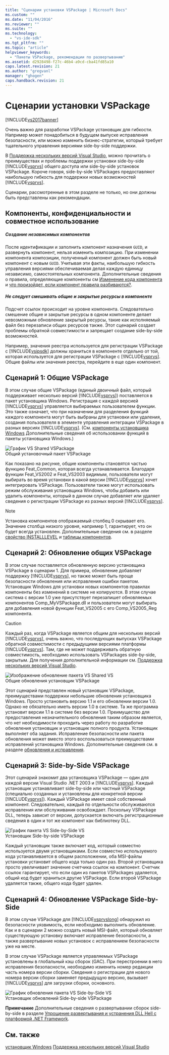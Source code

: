 ```yaml
---
title: "Сценарии установки VSPackage | Microsoft Docs"
ms.custom: ""
ms.date: "11/04/2016"
ms.reviewer: ""
ms.suite: ""
ms.technology: 
  - "vs-ide-sdk"
ms.tgt_pltfrm: ""
ms.topic: "article"
helpviewer_keywords: 
  - "Пакеты VSPackage, рекомендации по развертыванию"
ms.assetid: d2928498-f27c-46b4-a9cd-cba41fd85a10
caps.latest.revision: 21
ms.author: "gregvanl"
manager: "ghogen"
caps.handback.revision: 21
---
```

# Сценарии установки VSPackage
[!INCLUDE[vs2017banner](../../code-quality/includes/vs2017banner.md)]

Очень важно для разработки VSPackage установщик для гибкости. Например может понадобиться в будущем выпуске исправления безопасности, или можно изменить бизнес\-стратегии, который требует тщательного управления версиями side\-by\-side поддержки.  
  
 В [Поддержка нескольких версий Visual Studio](../../extensibility/supporting-multiple-versions-of-visual-studio.md), можно прочитать о преимуществах и проблемы поддержки установки side\-by\-side [!INCLUDE[vsprvs](../../code-quality/includes/vsprvs_md.md)] общего доступа или side\-by\-side установок VSPackage. Короче говоря, side\-by\-side VSPackages предоставляют наибольшую гибкость для поддержки новых возможностей [!INCLUDE[vsprvs](../../code-quality/includes/vsprvs_md.md)].  
  
 Сценарии, рассмотренные в этом разделе не только, но они должны быть представлены как рекомендации.  
  
## Компоненты, конфиденциальности и совместное использование  
  
##### Создание независимых компонентов  
 После идентификации и заполнить компонент назначения `GUID`, и развернуть компонент, нельзя изменить композицию. При изменении компонента композиции, полученный компонент должен быть новый компонент с новым `GUID`. Учитывая эти факты, наибольшую гибкость управления версиями обеспечиваемая делая каждую единицу независимо, самостоятельных компонента. Дополнительные сведения о правила, определяющие компоненты см [Изменение кода компонента](http://msdn.microsoft.com/library/aa367849\(VS.85\).aspx) и [что произойдет, если компонент правила разбиваются?](http://msdn.microsoft.com/library/aa372795\(VS.85\).aspx).  
  
##### Не следует смешивать общие и закрытые ресурсы в компоненте  
 Подсчет ссылок происходит на уровне компонента. Следовательно смешение общие и закрытые ресурсы в одном компоненте делает невозможным обновление закрытый ресурсы, такие как исполняемый файл без перезаписи общих ресурсов также. Этот сценарий создает проблемы обратной совместимости и запрещает создание side\-by\-side возможностей.  
  
 Например, значения реестра используется для регистрации VSPackage с [!INCLUDE[vsipsdk](../../extensibility/includes/vsipsdk_md.md)] должны храниться в компоненте отдельно от той, которая используется для регистрации VSPackage с [!INCLUDE[vsprvs](../../code-quality/includes/vsprvs_md.md)]. Общие файлы или значения реестра, перейдите в еще один компонент.  
  
## Сценарий 1: Общие VSPackage  
 В этом случае общие VSPackage \(единый двоичный файл, который поддерживает несколько версий [!INCLUDE[vsprvs](../../code-quality/includes/vsprvs_md.md)]\) поставляется в пакет установщика Windows. Регистрация с каждой версией [!INCLUDE[vsprvs](../../code-quality/includes/vsprvs_md.md)] управляется выбираемых пользователем функции. Это также означает, что при назначении для разделения функций каждого компонента могут быть выбраны для установки или удаления, создания пользователя в элементе управления интеграции VSPackage в разных версиях [!INCLUDE[vsprvs](../../code-quality/includes/vsprvs_md.md)]. \(См. [компоненты установщика Windows](http://msdn.microsoft.com/library/aa372840\(VS.85\).aspx) Дополнительные сведения об использовании функций в пакеты установщика Windows.\)  
  
 ![График VS Shared VSPackage](~/extensibility/internals/media/vs_sharedpackage.gif "VS\_SharedPackage")  
Общий установочный пакет VSPackage  
  
 Как показано на рисунке, общие компоненты становятся частью функцию Feat\_Common, которая всегда устанавливается. Благодаря функции Feat\_VS2002 и Feat\_VS2003 видимым, пользователи могут выбирать во время установки в какой версии [!INCLUDE[vsprvs](../../code-quality/includes/vsprvs_md.md)] хочет интегрировать VSPackage. Пользователи также могут использовать режим обслуживания установщика Windows, чтобы добавить или удалить компоненты, который в данном случае добавляет или удаляет сведения о регистрации VSPackage из разных версий [!INCLUDE[vsprvs](../../code-quality/includes/vsprvs_md.md)].  
  
> [!NOTE]
>  Установка компонентов отображаемый столбец 0 скрывает его. Значение столбца низкого уровня, например 1, гарантирует, что он будет всегда установлен. Дополнительные сведения см. в разделе [свойство INSTALLLEVEL](http://msdn.microsoft.com/library/aa369536\(VS.85\).aspx) и [таблицы компонентов](http://msdn.microsoft.com/library/aa368585.aspx).  
  
## Сценарий 2: Обновление общих VSPackage  
 В этом случае поставляется обновленную версию установщика VSPackage в сценарии 1. Для примера, обновление добавляет поддержку [!INCLUDE[vsprvs](../../code-quality/includes/vsprvs_md.md)], но также может быть проще безопасности обновления или исправления ошибки пакетом. Установщик Windows для установки новых компонентов правилах компоненты без изменений в системе не копируются. В этом случае система с версии 1.0 уже присутствует перезапишет обновляемых компонентов Comp\_MyVSPackage.dll и пользователи могут выбирать для добавления новой функции Feat\_VS2005 с его Comp\_VS2005\_Reg компонента.  
  
> [!CAUTION]
>  Каждый раз, когда VSPackage является общим для нескольких версий [!INCLUDE[vsprvs](../../code-quality/includes/vsprvs_md.md)], очень важно, что последующих выпусках VSPackage обратной совместимости с предыдущими версиями платформы [!INCLUDE[vsprvs](../../code-quality/includes/vsprvs_md.md)]. Там, где не может поддерживать обратную совместимость, необходимо использовать VSPackages side\-by\-side, закрытым. Для получения дополнительной информации см. [Поддержка нескольких версий Visual Studio](../../extensibility/supporting-multiple-versions-of-visual-studio.md).  
  
 ![Изображение обновление пакета VS Shared VS](~/extensibility/internals/media/vs_sharedpackageupdate.gif "VS\_SharedPackageUpdate")  
Общие обновления установщик VSPackage  
  
 Этот сценарий представлен новый установщик VSPackage, преимуществами поддержки небольшие обновления установщика Windows. Просто установить версию 1.1 и его обновлении версии 1.0. Однако не обязательно иметь версии 1.0 в системе. Та же программа установит версии 1.1 в системе без версии 1.0. Преимущество для предоставления незначительного обновления таким образом является, что нет необходимости проходить через работу по разработке обновления установщик и установщик полного продукта. Установщик выполняет оба задания. Исправление безопасности или пакета обновления может вместо этого воспользоваться преимуществами исправлений установщика Windows. Дополнительные сведения см. в разделе [обновления и исправления](http://msdn.microsoft.com/library/aa370579\(VS.85\).aspx).  
  
## Сценарий 3: Side\-by\-Side VSPackage  
 Этот сценарий знакомит два установщика VSPackage — один для каждой версии Visual Studio .NET 2003 и [!INCLUDE[vsprvs](../../code-quality/includes/vsprvs_md.md)]. Каждый установщик устанавливает side\-by\-side или частный VSPackage \(специально созданных и установлены для конкретной версии [!INCLUDE[vsprvs](../../code-quality/includes/vsprvs_md.md)]\). Каждый VSPackage имеет свой собственный компонент. Следовательно, каждый по отдельности обслуживаются исправления или обслуживания освобождает. Поскольку VSPackage DLL, теперь зависит от версии, допускается включать регистрационные сведения в один и тот же компонент как библиотеку DLL.  
  
 ![График пакета VS Side&#45;by&#45;Side VS](~/extensibility/internals/media/vs_sbys_package.gif "VS\_SbyS\_Package")  
Установщик Side\-by\-side VSPackage  
  
 Каждый установщик также включает код, который совместно используется двумя установщиками. Если совместно используемого кода устанавливается в общем расположении, оба MSI\-файлы установки установит общего кода только один раз. Второй установщика просто увеличивает значение счетчика ссылок на компонент. Счетчик ссылок гарантирует, что если один из пакетов VSPackages удаляется, общий код будет храниться другие VSPackage. Если второй VSPackage удаляется также, общего кода будет удален.  
  
## Сценарий 4: Обновление VSPackage Side\-by\-Side  
 В этом случае VSPackage для [!INCLUDE[vsprvslong](../../code-quality/includes/vsprvslong_md.md)] обнаружил из безопасности уязвимость, если необходимо выполнить обновление. Как и в сценарии 2 можно создать новый MSI\-файл, который обновляет существующую установку включает исправление безопасности, а также развертывание новых установок с исправлением безопасности уже на месте.  
  
 В этом случае VSPackage является управляемых VSPackage установлены в глобальный кэш сборок \(GAC\). При перестроении в него исправления безопасности, необходимо изменить номер редакции часть номера версии сборки. Сведения о регистрации для нового номера версии сборки заменяет предыдущую версию, вызывает [!INCLUDE[vsprvs](../../code-quality/includes/vsprvs_md.md)] для загрузки сборки, основного.  
  
 ![График обновления пакета VS Side&#45;by&#45;Side VS](~/extensibility/internals/media/vs_sbys_packageupdate.gif "VS\_SbyS\_PackageUpdate")  
Установщик обновлений Side\-by\-side VSPackage  
  
 **Примечание** Дополнительные сведения о развертывании сборок side\-by\-side в разделе [Упрощение развертывания и устранения DLL Hell с платформой .NET Framework](http://msdn.microsoft.com/library/ms973843.aspx).  
  
## См. также  
 [установщик Windows](http://msdn.microsoft.com/library/cc185688\(VS.85\).aspx)   
 [Поддержка нескольких версий Visual Studio](../../extensibility/supporting-multiple-versions-of-visual-studio.md)